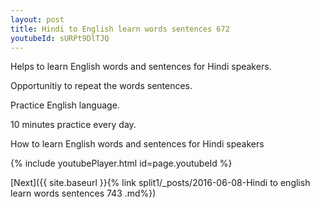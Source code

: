 ```yaml
---
layout: post
title: Hindi to English learn words sentences 672 
youtubeId: sURPt9DlTJQ
---
```

 
 
Helps to learn English words and sentences for Hindi speakers.

Opportunitiy to repeat the words sentences. 

Practice English language. 
 
10 minutes practice every day. 
 
How to learn English words and sentences for Hindi speakers 
 
{% include youtubePlayer.html id=page.youtubeId %}
 
 
[Next]({{ site.baseurl }}{% link  split1/_posts/2016-06-08-Hindi to english learn words sentences 743 .md%})
 

